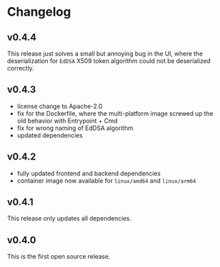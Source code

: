 # Changelog

## v0.4.4

This release just solves a small but annoying bug in the UI, where the deserialization for `EdDSA` X509
token algorithm could not be deserialized correctly.

## v0.4.3

- license change to Apache-2.0
- fix for the Dockerfile, where the multi-platform image screwed up the old behavior with Entrypoint + Cmd
- fix for wrong naming of EdDSA algorithm
- updated dependencies

## v0.4.2

- fully updated frontend and backend dependencies
- container image now available for `linux/amd64` and `linux/arm64`

## v0.4.1

This release only updates all dependencies.

## v0.4.0

This is the first open source release.
